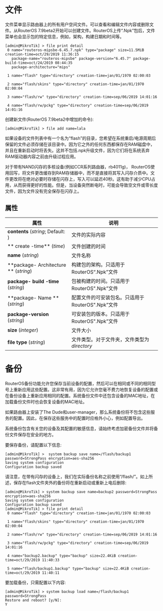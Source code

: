 # 文件

文件菜单显示路由器上的所有用户空间文件。可以查看和编辑文件内容或删除文件。从RouterOS 7.9beta2开始可以创建文件。RouterOS上传“.Npk”包后，文件菜单也会显示包的特定信息，例如，架构，构建日期和时间等。

```shell
[admin@MikroTik] > file print detail
 0 name="routeros-mipsbe-6.45.7.npk" type="package" size=11.5MiB creation-time=oct/29/2019 11:36:15
   package-name="routeros-mipsbe" package-version="6.45.7" package-build-time=oct/24/2019 08:44:35
   package-architecture="mips"
 
 1 name="flash" type="directory" creation-time=jan/01/1970 02:00:03
 
 2 name="flash/skins" type="directory" creation-time=jan/01/1970 02:00:04
 
 3 name="flash/rw" type="directory" creation-time=sep/06/2019 14:01:16
 
 4 name="flash/rw/pckg" type="directory" creation-time=sep/06/2019 14:01:16
```

创建新文件(RouterOS 7.9beta2中增加的命令):

`[admin@MikroTik] > file add name=lala`

如果设备的文件列表中有一个名为“flash”的目录，您希望在系统重启/电源周期后保留的文件必须存储在该目录中。因为它之外的任何东西都保存在RAM磁盘中，并且在重新启动时将丢失。这并不包括.npk升级文件，因为它们将在系统丢弃RAM驱动器内容之前由升级过程应用。

对于带有NAND闪存的多核设备(例如CCR系列路由器，rb4011g)， RouterOS使用回写，将文件更改缓存到RAM存储器中，而不是直接将其写入闪存介质中。文件更改将在绝对必要时存储在闪存上，写入可以延迟40秒。这有助于减少CPU占用，从而获得更好的性能。但是，当设备突然断电时，可能会导致空文件或零长度文件，因为文件没有完全保存在闪存上。

## 属性

| 属性                                  | 说明                                             |
| ------------------------------------- | ------------------------------------------------ |
| **contents** (_string_; Default: )    | 文件的实际内容                                   |
| ** create -time** (_time_)            | 文件创建的时间                                   |
| **name** (_string_)                   | 文件名称                                         |
| **package- Architecture ** (_string_) | 构建包的架构。只适用于RouterOS“.Npk”文件         |
| **package- build -time** (_string_)   | 包被构建的时间。只适用于RouterOS".Npk”文件       |
| **package- Name ** (_string_)         | 配置文件的可安装包名。只适用于RouterOS".Npk”文件 |
| **package-version** (_string_)        | 可安装包的版本。只适用于RouterOS".Npk”文件       |
| **size** (_integer_)                  | 文件大小                                         |
| **file type** (_string_)              | 文件类型。对于文件夹，文件类型为 _directory_     |

# 备份

RouterOS备份功能允许您保存当前设备的配置，然后可以在相同或不同的相同型号上重新应用这些配置。这非常有用，因为它允许您毫不费力地恢复设备的配置或在备份设备上重新应用相同的配置。系统备份文件中还包含设备的MAC地址，在加载备份文件时也会恢复设备的MAC地址。

如果路由器上安装了The Dude和user-manager，那么系统备份将不包含这些服务的配置。因此，在保存这些服务中的配置时应格外小心，例如配置导出。

系统备份包含有关您的设备及其配置的敏感信息，请始终考虑加密备份文件并将备份文件保存在安全的地方。

要保存备份，请配置以下信息:

```shell
[admin@MikroTik] >  system backup save name=/flash/backup1 password=StrongPass encryption=aes-sha256
Saving system configuration
Configuration backup saved
```

请注意，在带有闪存的设备上，我们在实际备份名称之前使用“/flash/”。如上所述，保存在flash文件夹外的备份将在重新启动或重新上电后删除:

```shell
[admin@MikroTik] > system backup save name=backup2 password=StrongPass encryption=aes-sha256        
Saving system configuration
Configuration backup saved
[admin@MikroTik] > file print detail
 0 name="flash" type="directory" creation-time=jan/01/1970 02:00:03
 
 1 name="flash/skins" type="directory" creation-time=jan/01/1970 02:00:04
 
 2 name="flash/rw" type="directory" creation-time=sep/06/2019 14:01:16
 
 3 name="flash/rw/pckg" type="directory" creation-time=sep/06/2019 14:01:16
 
 4 name="backup2.backup" type="backup" size=22.4KiB creation-time=oct/29/2019 11:40:33
 
 5 name="flash/backup1.backup" type="backup" size=22.4KiB creation-time=oct/29/2019 11:40:11
```

要加载备份，只需配置以下内容:

```shell
[admin@MikroTik] > system backup load name=/flash/backup1 password=StrongPass
Restore and reboot? [y/N]:
Y
```